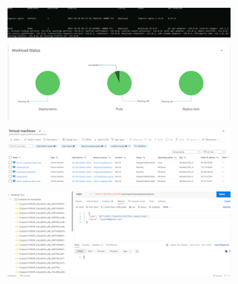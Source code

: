 ![Mojaloop Installation](images/Mojaloop_Install.png)

![Finished Mojaloop Deployment](images/Finished_Deployment.png)

![Set Up a VM for the project](images/Setting_up_VMs.png)

![Set up Endpoints for the project](images/Setting_up_endpoints.png)
